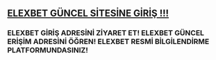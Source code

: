 <h2><a href="http://gg.gg/1cbu1v">ELEXBET GÜNCEL SİTESİNE GİRİŞ !!!</a></h2>

<h3>ELEXBET GİRİŞ ADRESİNİ ZİYARET ET! ELEXBET GÜNCEL ERİŞİM ADRESİNİ ÖĞREN! ELEXBET RESMİ BİLGİLENDİRME PLATFORMUNDASINIZ!</h3>
